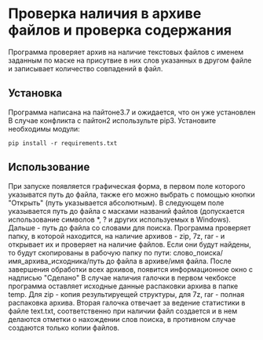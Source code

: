 #  Проверка наличия в архиве файлов и проверка содержания
Программа проверяет архив на наличие текстовых файлов с именем заданным по маске на присутвие в них слов указанных в другом файле и записывает количество совпадений в файл.
## Установка
Программа написана на пайтоне3.7 и ожидается, что он уже установлен
В случае конфликта с пайтон2 использульте pip3. Установите необходимы модули:

	pip install -r requirements.txt 

## Использование
При запуске появляется графическая форма, в первом поле которого указыватся путь до файла, также его можно выбрать с помощью кнопки "Открыть" (путь указывается абсолютным). В следующем поле указывается путь до файла с масками названий файлов (допускается использование символов *, ? и других используемых в Windows). Дальше - путь до файла со словами для поиска.
Программа проверяет папку, в которой находится, на наличие архивов - zip, 7z, rar - и открывает их и проверяет на наличие файлов. Если они будут найдены, то будут скопированы в рабочую папку по пути: слово_поиска/имя_архива_исходника/путь до файла в архиве/имя файла.
После завершения обработки всех архивов, появится информационное окно с надписью "Сделано"
В случае наличия галочки в первом чекбоксе программа оставляет исходные данные распаковки архива в папке temp. Для zip - копия результируещей структуры, для  7z, rar - полная распаковка архива.
Вторая галочка  отвечает за ведение статистики в файле text.txt, соответственно при наличии файл создается и в нем делаются отметки о нахождении слов поиска, в противном случае создаются только копии файлов.



